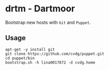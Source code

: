 # drtm - Dartmoor

Bootstrap new hosts with `Git` and `Puppet`.

## Usage

```
apt-get -y install git
git clone https://github.com/cvdg/puppet.git
cd puppet/bin
bootstrap.sh -h lina0017872 -d cvdg.home
```
